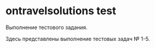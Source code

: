 # ontravelsolutions test

Выполнение тестового задания.

Здесь представлены выполнение тестовых задач № 1-5.